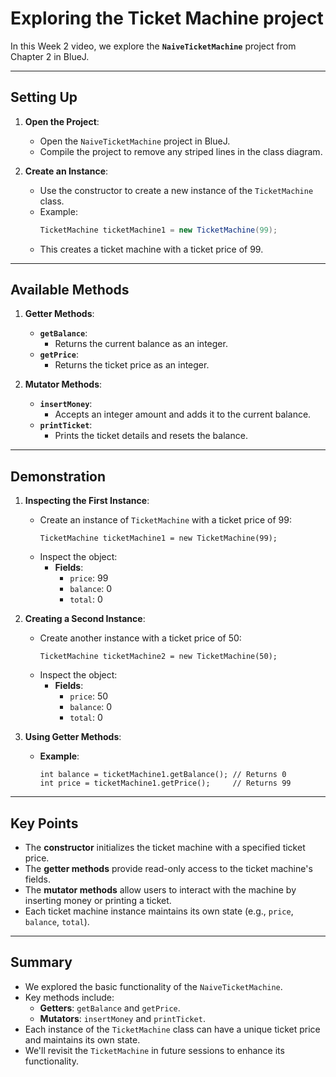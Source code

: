 # Exploring the Ticket Machine project

In this Week 2 video, we explore the **`NaiveTicketMachine`** project from Chapter 2 in BlueJ.

---

## Setting Up

1. **Open the Project**:
   - Open the `NaiveTicketMachine` project in BlueJ.
   - Compile the project to remove any striped lines in the class diagram.

2. **Create an Instance**:
   - Use the constructor to create a new instance of the `TicketMachine` class.
   - Example:
     ```java
     TicketMachine ticketMachine1 = new TicketMachine(99);
     ```
   - This creates a ticket machine with a ticket price of 99.

---

## Available Methods

1. **Getter Methods**:
   - **`getBalance`**:
     - Returns the current balance as an integer.
   - **`getPrice`**:
     - Returns the ticket price as an integer.

2. **Mutator Methods**:
   - **`insertMoney`**:
     - Accepts an integer amount and adds it to the current balance.
   - **`printTicket`**:
     - Prints the ticket details and resets the balance.

---

## Demonstration

1. **Inspecting the First Instance**:
   - Create an instance of `TicketMachine` with a ticket price of 99:
     ```
     TicketMachine ticketMachine1 = new TicketMachine(99);
     ```
   - Inspect the object:
     - **Fields**:
       - `price`: 99
       - `balance`: 0
       - `total`: 0

2. **Creating a Second Instance**:
   - Create another instance with a ticket price of 50:
     ```
     TicketMachine ticketMachine2 = new TicketMachine(50);
     ```
   - Inspect the object:
     - **Fields**:
       - `price`: 50
       - `balance`: 0
       - `total`: 0

3. **Using Getter Methods**:
   - **Example**:
     ```
     int balance = ticketMachine1.getBalance(); // Returns 0
     int price = ticketMachine1.getPrice();     // Returns 99
     ```

---

## Key Points

- The **constructor** initializes the ticket machine with a specified ticket price.
- The **getter methods** provide read-only access to the ticket machine's fields.
- The **mutator methods** allow users to interact with the machine by inserting money or printing a ticket.
- Each ticket machine instance maintains its own state (e.g., `price`, `balance`, `total`).

---

## Summary

- We explored the basic functionality of the `NaiveTicketMachine`.
- Key methods include:
  - **Getters**: `getBalance` and `getPrice`.
  - **Mutators**: `insertMoney` and `printTicket`.
- Each instance of the `TicketMachine` class can have a unique ticket price and maintains its own state.
- We'll revisit the `TicketMachine` in future sessions to enhance its functionality.
